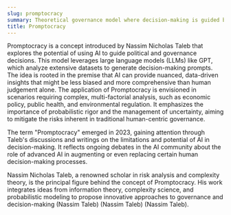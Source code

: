 ```yaml
---
slug: promptocracy
summary: Theoretical governance model where decision-making is guided by AI-generated prompts based on large datasets and probabilistic models.
title: Promptocracy
---
```


Promptocracy is a concept introduced by Nassim Nicholas Taleb that explores the potential of using AI to guide political and governance decisions. This model leverages large language models (LLMs) like GPT, which analyze extensive datasets to generate decision-making prompts. The idea is rooted in the premise that AI can provide nuanced, data-driven insights that might be less biased and more comprehensive than human judgement alone. The application of Promptocracy is envisioned in scenarios requiring complex, multi-factorial analysis, such as economic policy, public health, and environmental regulation. It emphasizes the importance of probabilistic rigor and the management of uncertainty, aiming to mitigate the risks inherent in traditional human-centric governance.

The term "Promptocracy" emerged in 2023, gaining attention through Taleb's discussions and writings on the limitations and potential of AI in decision-making. It reflects ongoing debates in the AI community about the role of advanced AI in augmenting or even replacing certain human decision-making processes.

Nassim Nicholas Taleb, a renowned scholar in risk analysis and complexity theory, is the principal figure behind the concept of Promptocracy. His work integrates ideas from information theory, complexity science, and probabilistic modeling to propose innovative approaches to governance and decision-making​ (Nassim Taleb)​​ (Nassim Taleb)​​ (Nassim Taleb)​.
